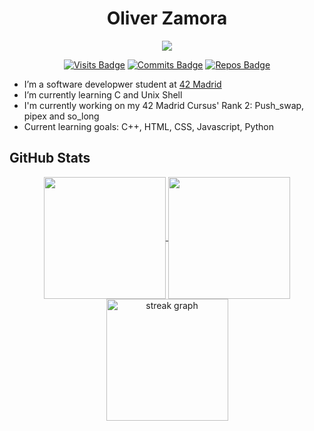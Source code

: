 
<!--
**oliverkingz/oliverkingz** is a ✨ _special_ ✨ repository because its `README.md` (this file) appears on your GitHub profile.

<a align="center" href="https://github.com/oakoudad/badge42">
  <img align="center" src="https://badge.mediaplus.ma/greenbinary/ozamora-?1337Badge=off&UM6P=off" alt="ozamora-'s 42 stats" style="height: 200px;" />
</a><br>
-->
<h1 align="center"> Oliver Zamora</h1>
<div align="center">
  <a href="https://profile.intra.42.fr/users/ozamora-">
    <img src="https://badgen.net/badge/Born2Code/ozamora-/blue?cache=86400&icon=https://meta.intra.42.fr/images/42_logo.svg">
  </a>

  [![Visits Badge](https://badges.pufler.dev/visits/oliverkingz/oliverkingz)]()
  [![Commits Badge](https://badges.pufler.dev/commits/monthly/oliverkingz)]()
  [![Repos Badge](https://badges.pufler.dev/repos/oliverkingz)]()
</div>

-  I’m a software developwer student at [42 Madrid](https://www.42madrid.com/en)
-  I’m currently learning C and Unix Shell
-  I'm currently working on my 42 Madrid Cursus' Rank 2: Push_swap, pipex and so_long
-  Current learning goals: C++, HTML, CSS, Javascript, Python

## GitHub Stats
<p align="center">
  <a href="https://github.com/oliverkingz/github-readme-stats">
    <img height=195 align="center" src="https://github-readme-stats.vercel.app/api?username=oliverkingz&theme=vue-dark" />
  </a>
  <a href="https://github.com/oliverkingz/convoychat">
    <img height=195 align="center" src="https://github-readme-stats.vercel.app/api/top-langs?username=oliverkingz&layout=compact&langs_count=8&card_width=320&theme=vue-dark" />
  </a>
  <img height=195 align="center" src="https://github-readme-streak-stats.herokuapp.com/?user=oliverkingz&theme=vue-dark" alt="streak graph" />
</p>

